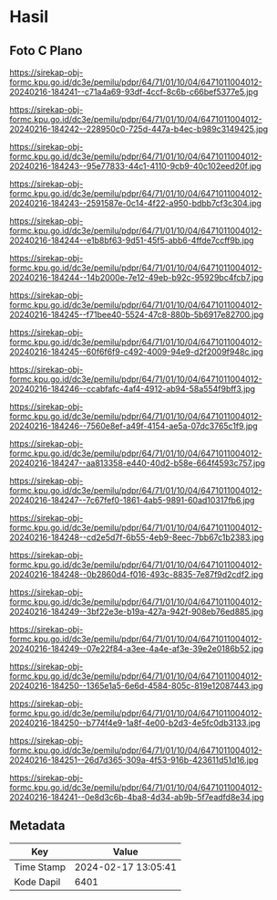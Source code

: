 # Hasil

## Foto C Plano

https://sirekap-obj-formc.kpu.go.id/dc3e/pemilu/pdpr/64/71/01/10/04/6471011004012-20240216-184241--c71a4a69-93df-4ccf-8c6b-c66bef5377e5.jpg

https://sirekap-obj-formc.kpu.go.id/dc3e/pemilu/pdpr/64/71/01/10/04/6471011004012-20240216-184242--228950c0-725d-447a-b4ec-b989c3149425.jpg

https://sirekap-obj-formc.kpu.go.id/dc3e/pemilu/pdpr/64/71/01/10/04/6471011004012-20240216-184243--95e77833-44c1-4110-9cb9-40c102eed20f.jpg

https://sirekap-obj-formc.kpu.go.id/dc3e/pemilu/pdpr/64/71/01/10/04/6471011004012-20240216-184243--2591587e-0c14-4f22-a950-bdbb7cf3c304.jpg

https://sirekap-obj-formc.kpu.go.id/dc3e/pemilu/pdpr/64/71/01/10/04/6471011004012-20240216-184244--e1b8bf63-9d51-45f5-abb6-4ffde7ccff9b.jpg

https://sirekap-obj-formc.kpu.go.id/dc3e/pemilu/pdpr/64/71/01/10/04/6471011004012-20240216-184244--14b2000e-7e12-49eb-b92c-95929bc4fcb7.jpg

https://sirekap-obj-formc.kpu.go.id/dc3e/pemilu/pdpr/64/71/01/10/04/6471011004012-20240216-184245--f71bee40-5524-47c8-880b-5b6917e82700.jpg

https://sirekap-obj-formc.kpu.go.id/dc3e/pemilu/pdpr/64/71/01/10/04/6471011004012-20240216-184245--60f6f6f9-c492-4009-94e9-d2f2009f948c.jpg

https://sirekap-obj-formc.kpu.go.id/dc3e/pemilu/pdpr/64/71/01/10/04/6471011004012-20240216-184246--ccabfafc-4af4-4912-ab94-58a554f9bff3.jpg

https://sirekap-obj-formc.kpu.go.id/dc3e/pemilu/pdpr/64/71/01/10/04/6471011004012-20240216-184246--7560e8ef-a49f-4154-ae5a-07dc3765c1f9.jpg

https://sirekap-obj-formc.kpu.go.id/dc3e/pemilu/pdpr/64/71/01/10/04/6471011004012-20240216-184247--aa813358-e440-40d2-b58e-664f4593c757.jpg

https://sirekap-obj-formc.kpu.go.id/dc3e/pemilu/pdpr/64/71/01/10/04/6471011004012-20240216-184247--7c67fef0-1861-4ab5-9891-60ad10317fb6.jpg

https://sirekap-obj-formc.kpu.go.id/dc3e/pemilu/pdpr/64/71/01/10/04/6471011004012-20240216-184248--cd2e5d7f-6b55-4eb9-8eec-7bb67c1b2383.jpg

https://sirekap-obj-formc.kpu.go.id/dc3e/pemilu/pdpr/64/71/01/10/04/6471011004012-20240216-184248--0b2860d4-f016-493c-8835-7e87f9d2cdf2.jpg

https://sirekap-obj-formc.kpu.go.id/dc3e/pemilu/pdpr/64/71/01/10/04/6471011004012-20240216-184249--3bf22e3e-b19a-427a-942f-908eb76ed885.jpg

https://sirekap-obj-formc.kpu.go.id/dc3e/pemilu/pdpr/64/71/01/10/04/6471011004012-20240216-184249--07e22f84-a3ee-4a4e-af3e-39e2e0186b52.jpg

https://sirekap-obj-formc.kpu.go.id/dc3e/pemilu/pdpr/64/71/01/10/04/6471011004012-20240216-184250--1365e1a5-6e6d-4584-805c-819e12087443.jpg

https://sirekap-obj-formc.kpu.go.id/dc3e/pemilu/pdpr/64/71/01/10/04/6471011004012-20240216-184250--b774f4e9-1a8f-4e00-b2d3-4e5fc0db3133.jpg

https://sirekap-obj-formc.kpu.go.id/dc3e/pemilu/pdpr/64/71/01/10/04/6471011004012-20240216-184251--26d7d365-309a-4f53-916b-423611d51d16.jpg

https://sirekap-obj-formc.kpu.go.id/dc3e/pemilu/pdpr/64/71/01/10/04/6471011004012-20240216-184241--0e8d3c6b-4ba8-4d34-ab9b-5f7eadfd8e34.jpg


## Metadata

| Key        | Value               |
| ---------- | ------------------- |
| Time Stamp | 2024-02-17 13:05:41 |
| Kode Dapil | 6401                |



